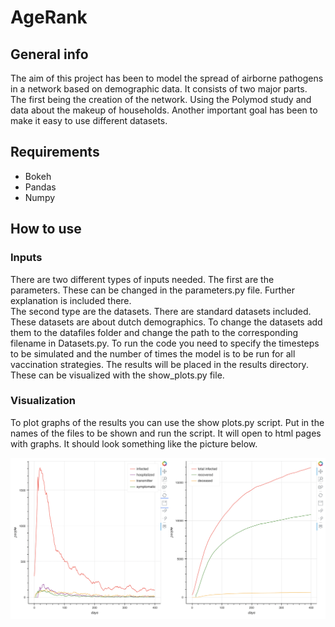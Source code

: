 # AgeRank

## General info
The aim of this project has been to model the spread of airborne pathogens in a network based on demographic  data.
It consists of two major parts. The first being the creation of the network. Using the Polymod study and data about the makeup of households. 
Another important goal has been to make it easy to use different datasets.
## Requirements
* Bokeh
* Pandas
* Numpy

## How to use

### Inputs
There are two different types of inputs needed. The first are the parameters. 
These can be changed in the parameters.py file. Further explanation is included there. \
The second type are the datasets. There are standard datasets included. These datasets are about dutch demographics.
To change the datasets add them to the datafiles folder and change the path to the corresponding filename in Datasets.py.
To run the code you need to specify the timesteps to be simulated and the number of times the model is to be run for all vaccination strategies.
The results will be placed in the results directory. These can be visualized with the show_plots.py file.

### Visualization
To plot graphs of the results you can use the show plots.py script. Put in the names of the files to be shown and run the script.
It will open to html pages with graphs. It should look something like the picture below.

![This is an image](https://github.com/Casperbkkr/Agerank/blob/Final/Example.png?raw=true)

